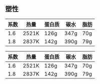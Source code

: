 ## 塑性
|系数|热量|蛋白质|碳水|脂肪|
| --- | --- | --- | --- | --- |
|1.6|2521K|126g|347g|70g|
|1.8|2837K|142g|390g|79g|


|系数|热量|蛋白质|碳水|脂肪|
| --- | --- | --- | --- | --- |
|1.6|2521K|126g|347g|70g|
|1.8|2837K|142g|390g|79g|